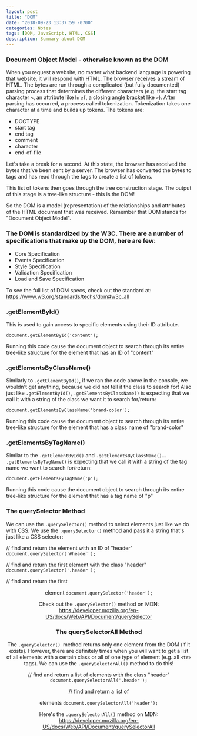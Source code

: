 ```yaml
---
layout: post
title: "DOM"
date: "2018-09-23 13:37:59 -0700"
categories: Notes
tags: [DOM, JavaScript, HTML, CSS]
description: Summary about DOM
---
```


### Document Object Model - otherwise known as the DOM

When you request a website, no matter what backend language is powering that website, it will respond with HTML. The browser receives a stream of HTML. The bytes are run through a complicated (but fully documented) parsing process that determines the different characters (e.g. the start tag character `<`, an attribute like `href`, a closing angle bracket like `>`). After parsing has occurred, a process called tokenization. Tokenization takes one character at a time and builds up tokens. The tokens are:

  - DOCTYPE
  - start tag
  - end tag
  - comment
  - character
  - end-of-file

Let's take a break for a second. At this state, the browser has received the bytes that've been sent by a server. The browser has converted the bytes to tags and has read through the tags to create a list of tokens.

This list of tokens then goes through the tree construction stage. The output of this stage is a tree-like structure - this is the DOM!

So the DOM is a model (representation) of the relationships and attributes of the HTML document that was received. Remember that DOM stands for "Document Object Model".

### The DOM is standardized by the W3C. There are a number of specifications that make up the DOM, here are few:

  - Core Specification
  - Events Specification
  - Style Specification
  - Validation Specification
  - Load and Save Specification

To see the full list of DOM specs, check out the standard at: https://www.w3.org/standards/techs/dom#w3c_all

### .getElementById()

This is used to gain access to specific elements using their ID attribute.

`document.getElementById('content');`

Running this code cause the document object to search through its entire tree-like structure for the element that has an ID of "content"

### .getElementsByClassName()

Similarly to `.getElementById()`, if we ran the code above in the console, we wouldn't get anything, because we did not tell it the class to search for! Also just like `.getElementById()`, `.getElementsByClassName()` is expecting that we call it with a string of the class we want it to search for/return:

`document.getElementsByClassName('brand-color');`

Running this code cause the document object to search through its entire tree-like structure for the element that has a class name of "brand-color"

### .getElementsByTagName()

Similar to the `.getElementById()` and `.getElementsByClassName()`... `.getElementsByTagName()` is expecting that we call it with a string of the tag name we want to search for/return:

`document.getElementsByTagName('p');`

Running this code cause the document object to search through its entire tree-like structure for the element that has a tag name of "p"

### The querySelector Method

We can use the `.querySelector()` method to select elements just like we do with CSS. We use the `.querySelector()` method and pass it a string that's just like a CSS selector:

// find and return the element with an ID of "header"
`document.querySelector('#header');`

// find and return the first element with the class "header"
`document.querySelector('.header');`

// find and return the first <header> element
`document.querySelector('header');`

Check out the `.querySelector()` method on MDN: https://developer.mozilla.org/en-US/docs/Web/API/Document/querySelector

### The querySelectorAll Method

The `.querySelector() `method returns only one element from the DOM (if it exists). However, there are definitely times when you will want to get a list of all elements with a certain class or all of one type of element (e.g. all `<tr>` tags). We can use the `.querySelectorAll()` method to do this!

// find and return a list of elements with the class "header"
`document.querySelectorAll('.header');`

// find and return a list of <header> elements
`document.querySelectorAll('header');`

Here's the `.querySelectorAll()` method on MDN: https://developer.mozilla.org/en-US/docs/Web/API/Document/querySelectorAll
